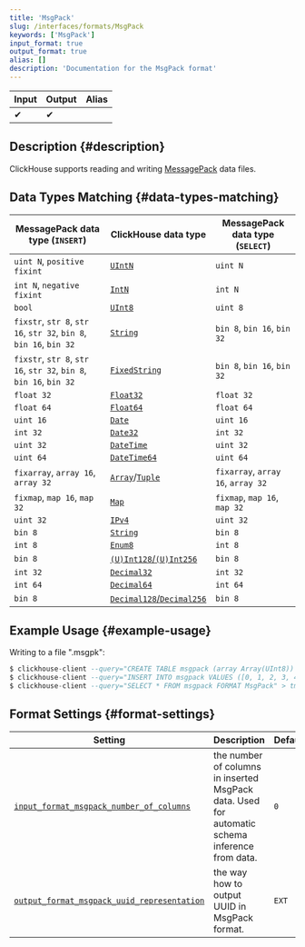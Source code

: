 ```yaml
---
title: 'MsgPack'
slug: /interfaces/formats/MsgPack
keywords: ['MsgPack']
input_format: true
output_format: true
alias: []
description: 'Documentation for the MsgPack format'
---
```


| Input | Output | Alias |
|-------|--------|-------|
| ✔     | ✔      |       |

## Description {#description}

ClickHouse supports reading and writing [MessagePack](https://msgpack.org/) data files.

## Data Types Matching {#data-types-matching}

| MessagePack data type (`INSERT`)                                   | ClickHouse data type                                                                                    | MessagePack data type (`SELECT`) |
|--------------------------------------------------------------------|---------------------------------------------------------------------------------------------------------|----------------------------------|
| `uint N`, `positive fixint`                                        | [`UIntN`](/sql-reference/data-types/int-uint.md)                                                  | `uint N`                         |
| `int N`, `negative fixint`                                         | [`IntN`](/sql-reference/data-types/int-uint.md)                                                   | `int N`                          |
| `bool`                                                             | [`UInt8`](/sql-reference/data-types/int-uint.md)                                                  | `uint 8`                         |
| `fixstr`, `str 8`, `str 16`, `str 32`, `bin 8`, `bin 16`, `bin 32` | [`String`](/sql-reference/data-types/string.md)                                                   | `bin 8`, `bin 16`, `bin 32`      |
| `fixstr`, `str 8`, `str 16`, `str 32`, `bin 8`, `bin 16`, `bin 32` | [`FixedString`](/sql-reference/data-types/fixedstring.md)                                         | `bin 8`, `bin 16`, `bin 32`      |
| `float 32`                                                         | [`Float32`](/sql-reference/data-types/float.md)                                                   | `float 32`                       |
| `float 64`                                                         | [`Float64`](/sql-reference/data-types/float.md)                                                   | `float 64`                       |
| `uint 16`                                                          | [`Date`](/sql-reference/data-types/date.md)                                                       | `uint 16`                        |
| `int 32`                                                           | [`Date32`](/sql-reference/data-types/date32.md)                                                   | `int 32`                         |
| `uint 32`                                                          | [`DateTime`](/sql-reference/data-types/datetime.md)                                               | `uint 32`                        |
| `uint 64`                                                          | [`DateTime64`](/sql-reference/data-types/datetime.md)                                             | `uint 64`                        |
| `fixarray`, `array 16`, `array 32`                                 | [`Array`](/sql-reference/data-types/array.md)/[`Tuple`](/sql-reference/data-types/tuple.md) | `fixarray`, `array 16`, `array 32` |
| `fixmap`, `map 16`, `map 32`                                       | [`Map`](/sql-reference/data-types/map.md)                                                         | `fixmap`, `map 16`, `map 32`     |
| `uint 32`                                                          | [`IPv4`](/sql-reference/data-types/ipv4.md)                                                       | `uint 32`                        |
| `bin 8`                                                            | [`String`](/sql-reference/data-types/string.md)                                                   | `bin 8`                          |
| `int 8`                                                            | [`Enum8`](/sql-reference/data-types/enum.md)                                                      | `int 8`                          |
| `bin 8`                                                            | [`(U)Int128`/`(U)Int256`](/sql-reference/data-types/int-uint.md)                                    | `bin 8`                          |
| `int 32`                                                           | [`Decimal32`](/sql-reference/data-types/decimal.md)                                               | `int 32`                         |
| `int 64`                                                           | [`Decimal64`](/sql-reference/data-types/decimal.md)                                               | `int 64`                         |
| `bin 8`                                                            | [`Decimal128`/`Decimal256`](/sql-reference/data-types/decimal.md)                                   | `bin 8 `                         |

## Example Usage {#example-usage}

Writing to a file ".msgpk":

```sql
$ clickhouse-client --query="CREATE TABLE msgpack (array Array(UInt8)) ENGINE = Memory;"
$ clickhouse-client --query="INSERT INTO msgpack VALUES ([0, 1, 2, 3, 42, 253, 254, 255]), ([255, 254, 253, 42, 3, 2, 1, 0])";
$ clickhouse-client --query="SELECT * FROM msgpack FORMAT MsgPack" > tmp_msgpack.msgpk;
```

## Format Settings {#format-settings}

| Setting                                                                                                                                    | Description                                                                                    | Default |
|--------------------------------------------------------------------------------------------------------------------------------------------|------------------------------------------------------------------------------------------------|---------|
| [`input_format_msgpack_number_of_columns`](/operations/settings/settings-formats.md/#input_format_msgpack_number_of_columns)       | the number of columns in inserted MsgPack data. Used for automatic schema inference from data. | `0`     |
| [`output_format_msgpack_uuid_representation`](/operations/settings/settings-formats.md/#output_format_msgpack_uuid_representation) | the way how to output UUID in MsgPack format.                                                  | `EXT`   |